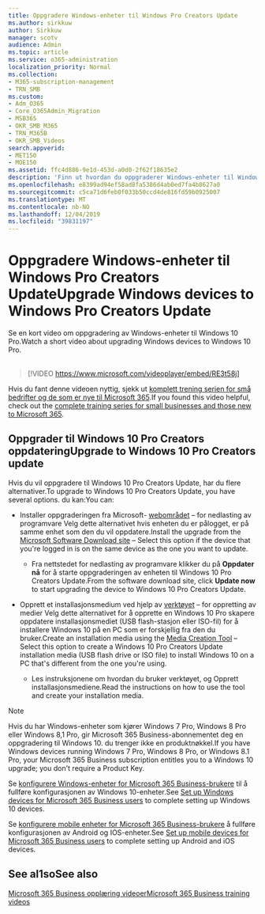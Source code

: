 ```yaml
---
title: Oppgradere Windows-enheter til Windows Pro Creators Update
ms.author: sirkkuw
author: Sirkkuw
manager: scotv
audience: Admin
ms.topic: article
ms.service: o365-administration
localization_priority: Normal
ms.collection:
- M365-subscription-management
- TRN_SMB
ms.custom:
- Adm_O365
- Core_O365Admin_Migration
- MSB365
- OKR_SMB_M365
- TRN_M365B
- OKR_SMB_Videos
search.appverid:
- MET150
- MOE150
ms.assetid: ffc4d886-9e1d-453d-a0d0-2f62f18635e2
description: 'Finn ut hvordan du oppgraderer Windows-enheter til Windows 10 Pro Creators Update. '
ms.openlocfilehash: e8399ad94ef58ad8fa5386d4ab0ed7fa4b8627a0
ms.sourcegitcommit: c5ca71d6feb0f033b50ccd4de816fd59b0925007
ms.translationtype: MT
ms.contentlocale: nb-NO
ms.lasthandoff: 12/04/2019
ms.locfileid: "39831197"
---
```

# <a name="upgrade-windows-devices-to-windows-pro-creators-update"></a><span data-ttu-id="1b96c-103">Oppgradere Windows-enheter til Windows Pro Creators Update</span><span class="sxs-lookup"><span data-stu-id="1b96c-103">Upgrade Windows devices to Windows Pro Creators Update</span></span>

<span data-ttu-id="1b96c-104">Se en kort video om oppgradering av Windows-enheter til Windows 10 Pro.</span><span class="sxs-lookup"><span data-stu-id="1b96c-104">Watch a short video about upgrading Windows devices to Windows 10 Pro.</span></span><br><br>

> [!VIDEO https://www.microsoft.com/videoplayer/embed/RE3t58j] 

<span data-ttu-id="1b96c-105">Hvis du fant denne videoen nyttig, sjekk ut [komplett trening serien for små bedrifter og de som er nye til Microsoft 365](https://support.office.com/article/6ab4bbcd-79cf-4000-a0bd-d42ce4d12816).</span><span class="sxs-lookup"><span data-stu-id="1b96c-105">If you found this video helpful, check out the [complete training series for small businesses and those new to Microsoft 365](https://support.office.com/article/6ab4bbcd-79cf-4000-a0bd-d42ce4d12816).</span></span>

## <a name="upgrade-to-windows-10-pro-creators-update"></a><span data-ttu-id="1b96c-106">Oppgrader til Windows 10 Pro Creators oppdatering</span><span class="sxs-lookup"><span data-stu-id="1b96c-106">Upgrade to Windows 10 Pro Creators update</span></span>
  
<span data-ttu-id="1b96c-107">Hvis du vil oppgradere til Windows 10 Pro Creators Update, har du flere alternativer.</span><span class="sxs-lookup"><span data-stu-id="1b96c-107">To upgrade to Windows 10 Pro Creators Update, you have several options.</span></span> <span data-ttu-id="1b96c-108">du kan:</span><span class="sxs-lookup"><span data-stu-id="1b96c-108">You can:</span></span>
    
- <span data-ttu-id="1b96c-109">Installer oppgraderingen fra Microsoft- [webområdet](https://go.microsoft.com/fwlink/?LinkID=836951 ) &ndash; for nedlasting av programvare Velg dette alternativet hvis enheten du er pålogget, er på samme enhet som den du vil oppdatere.</span><span class="sxs-lookup"><span data-stu-id="1b96c-109">Install the upgrade from the [Microsoft Software Download site](https://go.microsoft.com/fwlink/?LinkID=836951 ) &ndash; Select this option if the device that you're logged in is on the same device as the one you want to update.</span></span> 

    - <span data-ttu-id="1b96c-110">Fra nettstedet for nedlasting av programvare klikker du på **Oppdater nå** for å starte oppgraderingen av enheten til Windows 10 Pro Creators Update.</span><span class="sxs-lookup"><span data-stu-id="1b96c-110">From the software download site, click **Update now** to start upgrading the device to Windows 10 Pro Creators Update.</span></span> 
    
- <span data-ttu-id="1b96c-111">Opprett et installasjonsmedium ved hjelp av [verktøyet](https://go.microsoft.com/fwlink/?LinkID=836960) &ndash; for oppretting av medier Velg dette alternativet for å opprette en Windows 10 Pro skapere oppdatere installasjonsmediet (USB flash-stasjon eller ISO-fil) for å installere Windows 10 på en PC som er forskjellig fra den du bruker.</span><span class="sxs-lookup"><span data-stu-id="1b96c-111">Create an installation media using the [Media Creation Tool](https://go.microsoft.com/fwlink/?LinkID=836960) &ndash; Select this option to create a Windows 10 Pro Creators Update installation media (USB flash drive or ISO file) to install Windows 10 on a PC that's different from the one you're using.</span></span>

    - <span data-ttu-id="1b96c-112">Les instruksjonene om hvordan du bruker verktøyet, og Opprett installasjonsmediene.</span><span class="sxs-lookup"><span data-stu-id="1b96c-112">Read the instructions on how to use the tool and create your installation media.</span></span> 

> [!NOTE]
> <span data-ttu-id="1b96c-113">Hvis du har Windows-enheter som kjører Windows 7 Pro, Windows 8 Pro eller Windows 8,1 Pro, gir Microsoft 365 Business-abonnementet deg en oppgradering til Windows 10. du trenger ikke en produktnøkkel.</span><span class="sxs-lookup"><span data-stu-id="1b96c-113">If you have Windows devices running Windows 7 Pro, Windows 8 Pro, or Windows 8.1 Pro, your Microsoft 365 Business subscription entitles you to a Windows 10 upgrade; you don't require a Product Key.</span></span>
    
<span data-ttu-id="1b96c-114">Se [konfigurere Windows-enheter for Microsoft 365 Business-brukere](set-up-windows-devices.md) til å fullføre konfigurasjonen av Windows 10-enheter.</span><span class="sxs-lookup"><span data-stu-id="1b96c-114">See [Set up Windows devices for Microsoft 365 Business users](set-up-windows-devices.md) to complete setting up Windows 10 devices.</span></span> 
  
<span data-ttu-id="1b96c-115">Se [konfigurere mobile enheter for Microsoft 365 Business-brukere](set-up-mobile-devices.md) å fullføre konfigurasjonen av Android og IOS-enheter.</span><span class="sxs-lookup"><span data-stu-id="1b96c-115">See [Set up mobile devices for Microsoft 365 Business users](set-up-mobile-devices.md) to complete setting up Android and iOS devices.</span></span> 
  
## <a name="see-also"></a><span data-ttu-id="1b96c-116">See al1so</span><span class="sxs-lookup"><span data-stu-id="1b96c-116">See also</span></span>

[<span data-ttu-id="1b96c-117">Microsoft 365 Business opplæring videoer</span><span class="sxs-lookup"><span data-stu-id="1b96c-117">Microsoft 365 Business training videos</span></span>](https://support.office.com/article/6ab4bbcd-79cf-4000-a0bd-d42ce4d12816)
